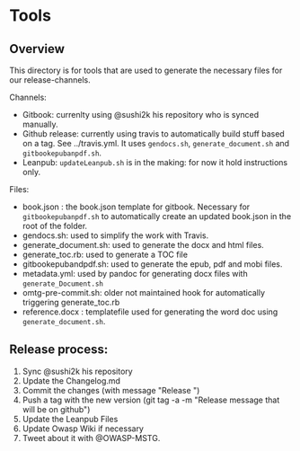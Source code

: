 # Tools

## Overview

This directory is for tools that are used to generate the necessary files for our release-channels.

Channels:
- Gitbook: currenlty using @sushi2k his repository who is synced manually.
- Github release: currently using travis to automatically build stuff based on a tag. See ../travis.yml. It uses `gendocs.sh`, `generate_document.sh` and `gitbookepubanpdf.sh`.
- Leanpub: `updateLeanpub.sh` is in the making: for now it hold instructions only.

Files:
- book.json : the book.json template for gitbook. Necessary for `gitbookepubanpdf.sh` to automatically create an updated book.json in the root of the folder.
- gendocs.sh: used to simplify the work with Travis.
- generate_document.sh: used to generate the docx and html files.
- generate_toc.rb: used to generate a TOC file
- gitbookepubandpdf.sh: used to generate the epub, pdf and mobi files.
- metadata.yml: used by pandoc for generating docx files with `generate_Document.sh`
- omtg-pre-commit.sh: older not maintained hook for automatically triggering generate_toc.rb
- reference.docx : templatefile used for generating the word doc using `generate_document.sh`.

## Release process:
1. Sync @sushi2k his repository
2. Update the Changelog.md
3. Commit the changes (with message "Release <version>")
4. Push a tag with the new version (git tag -a <version> -m "Release message that will be on github")
5. Update the Leanpub Files
6. Update Owasp Wiki if necessary
7. Tweet about it with @OWASP-MSTG.
